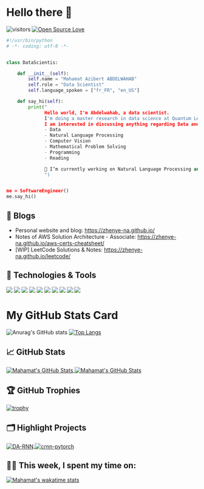 

# Hello there 👋

![visitors](https://visitor-badge.laobi.icu/badge?page_id=zhenye-na.zhenye-na)
[![Open Source Love](https://badges.frapsoft.com/os/v1/open-source.svg?v=102)](https://github.com/ellerbrock/open-source-badge/)


```python
#!/usr/bin/python
# -*- coding: utf-8 -*-


class DataScientis:

    def __init__(self):
        self.name = "Mahamat Azibert ABDELWAHAB"
        self.role = "Data Scientist"
        self.language_spoken = ["fr_FR", "en_US"]

    def say_hi(self):
        print("
              Hello world, I'm Abdelwahab, a data scientist. 
              I'm doing a master research in data science at Quantum Leap Africa (QLA), Rwanda.
              I am interested in discussing anything regarding Data and ML/Deep Learning. I am passionate about:
              - Data
              - Natural Language Processing
              - Computer Vision
              - Mathematical Problem Solving
              - Programming
              - Reading

              🔭 I’m currently working on Natural Language Processing and Computer Vision 
              ")


me = SoftwareEngineer()
me.say_hi()
```

## 📝 Blogs

- Personal website and blog: https://zhenye-na.github.io/
- Notes of AWS Solution Architecture - Associate: https://zhenye-na.github.io/aws-certs-cheatsheet/
- [WIP] LeetCode Solutions & Notes: https://zhenye-na.github.io/leetcode/


## 🔧 Technologies & Tools

![](https://img.shields.io/badge/OS-Linux-informational?style=flat&logo=linux&logoColor=white&color=6aa6f8)
![](https://img.shields.io/badge/Editor-VS_Code-informational?style=flat&logo=visual-studio-code&logoColor=white&color=6aa6f8)
![](https://img.shields.io/badge/Code-Python-informational?style=flat&logo=python&logoColor=white&color=6aa6f8)
![](https://img.shields.io/badge/Code-JavaScript-informational?style=flat&logo=javascript&logoColor=white&color=6aa6f8)
![](https://img.shields.io/badge/Code-Golang-informational?style=flat&logo=go&logoColor=white&color=6aa6f8)
![](https://img.shields.io/badge/Code-React-informational?style=flat&logo=react&logoColor=white&color=6aa6f8)
![](https://img.shields.io/badge/Shell-Bash-informational?style=flat&logo=gnu-bash&logoColor=white&color=6aa6f8)
![](https://img.shields.io/badge/Tools-PostgreSQL-informational?style=flat&logo=postgresql&logoColor=white&color=6aa6f8)
![](https://img.shields.io/badge/Tools-Docker-informational?style=flat&logo=docker&logoColor=white&color=6aa6f8)
![](https://img.shields.io/badge/Tools-Kubernetes-informational?style=flat&logo=kubernetes&logoColor=white&color=6aa6f8)

# My GitHub Stats Card

![Anurag's GitHub stats](https://github-readme-stats.vercel.app/api?username=abdelwahab01630&show_icons=true&theme=solarized-light&align=left)
[![Top Langs](https://github-readme-stats.vercel.app/api/top-langs/?username=abdelwahab01630&langs_count=8&show_icons=true&theme=cobalt&align=right)](https://github.com/abdelwahab01630/github-readme-stats)

## &#x1f4c8; GitHub Stats

<a href="https://github.com/abdelwahab01630/">
  <img align="center" src="https://github-readme-stats.vercel.app/api/top-langs/?username=abdelwahab01630&hide=c%2B%2B,c,python,assembly&title_color=6aa6f8&text_color=8a919a&icon_color=6aa6f8&bg_color=22272e" alt="Mahamat's GitHub Stats" />
</a>

<a href="https://github.com/abdelwahab01630/Zhenye-Na">
  <img align="center" src="https://github-readme-stats.vercel.app/api?username=zabdelwahab01630&show_icons=true&line_height=27&count_private=true&title_color=6aa6f8&text_color=8a919a&icon_color=6aa6f8&bg_color=22272e" alt="Mahamat's GitHub Stats" />
</a>

## 🏆 GitHub Trophies

[![trophy](https://github-profile-trophy.vercel.app/?username=abdelwahab01630&theme=nord&column=7)](https://github.com/ryo-ma/github-profile-trophy)


## 🗂️ Highlight Projects

<a href="https://github.com/abdelwahab01630/DA-RNN">
  <img align="center" src="https://github-readme-stats.vercel.app/api/pin/?username=abdelwahab01630&repo=DA-RNN&show_icons=true&line_height=27&title_color=6aa6f8&text_color=8a919a&icon_color=6aa6f8&bg_color=22272e" alt="DA-RNN" />
</a>

<a href="https://github.com/abdelwahab01630/crnn-pytorch">
  <img align="center" src="https://github-readme-stats.vercel.app/api/pin/?username=abdelwahab01630&repo=crnn-pytorch&show_icons=true&line_height=27&title_color=6aa6f8&text_color=8a919a&icon_color=6aa6f8&bg_color=22272e" alt="crnn-pytorch" />
</a>

## 👨‍💻 This week, I spent my time on:

[![Mahamat's wakatime stats](https://github-readme-stats.vercel.app/api/wakatime?username=abdelwahab01630&line_height=27&title_color=6aa6f8&text_color=8a919a&icon_color=6aa6f8&bg_color=22272e)](https://github.com/anuraghazra/github-readme-stats)
